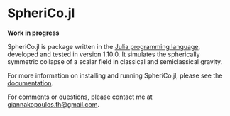 # SpheriCo.jl

**Work in progress**

SpheriCo.jl is package written in the [Julia programming
language](https://julialang.org/), developed and tested in version
1.10.0. It simulates the spherically symmetric collapse of a scalar field
in classical and semiclassical gravity.

For more information on installing and running SpheriCo.jl, please
see the [documentation](https://sphericojl.readthedocs.io/en/latest/index.html#).

For comments or questions, please contact me at giannakopoulos.th@gmail.com.
